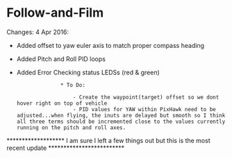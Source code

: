 # Follow-and-Film

Changes: 4 Apr 2016:

* Added offset to yaw euler axis to match proper compass heading
* Added Pitch and Roll PID loops
* Added Error Checking status LEDSs (red & green)

                    * To Do:

                        - Create the waypoint(target) offset so we dont hover right on top of vehicle
                        - PID values for YAW within PixHawk need to be adjusted...when flying, the inuts are delayed but smooth so I think all three terms should be incremented close to the values currently running on the pitch and roll axes. 


******************* I am sure I left a few things out but this is the most recent update *************************